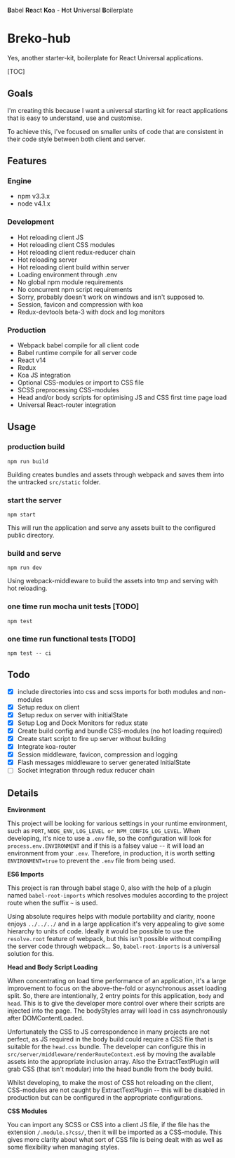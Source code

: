 **B**abel **Re**act **Ko**a - **H**ot **U**niversal **B**oilerplate
# Breko-hub

Yes, another starter-kit, boilerplate for React Universal applications.

[TOC]

## Goals

I'm creating this because I want a universal starting kit for react applications that is easy to understand, use and customise.

To achieve this, I've focused on smaller units of code that are consistent in their code style between both client and server.

## Features

### Engine
- npm v3.3.x
- node v4.1.x

### Development
- Hot reloading client JS
- Hot reloading client CSS modules
- Hot reloading client redux-reducer chain
- Hot reloading server
- Hot reloading client build within server
- Loading environment through .env
- No global npm module requirements
- No concurrent npm script requirements
- Sorry, probably doesn't work on windows and isn't supposed to.
- Session, favicon and compression with koa
- Redux-devtools beta-3 with dock and log monitors

### Production
- Webpack babel compile for all client code
- Babel runtime compile for all server code
- React v14
- Redux
- Koa JS integration
- Optional CSS-modules or import to CSS file
- SCSS preprocessing CSS-modules
- Head and/or body scripts for optimising JS and CSS first time page load
- Universal React-router integration

## Usage

### production build
```shell
npm run build
```

Building creates bundles and assets through webpack and saves them into the untracked `src/static` folder.

### start the server
```shell
npm start
```

This will run the application and serve any assets built to the configured public directory.

### build and serve
```shell
npm run dev
```

Using webpack-middleware to build the assets into tmp and serving with hot reloading.

### one time run mocha unit tests [TODO]
```shell
npm test
```

### one time run functional tests [TODO]
```shell
npm test -- ci
```

## Todo

- [x] include directories into css and scss imports for both modules and non-modules
- [x] Setup redux on client
- [x] Setup redux on server with initialState
- [x] Setup Log and Dock Monitors for redux state
- [x] Create build config and bundle CSS-modules (no hot loading required)
- [x] Create start script to fire up server without building
- [x] Integrate koa-router
- [x] Session middleware, favicon, compression and logging
- [x] Flash messages middleware to server generated InitialState
- [ ] Socket integration through redux reducer chain

## Details

**Environment**

This project will be looking for various settings in your runtime environment, such as `PORT`, `NODE_ENV`, `LOG_LEVEL or NPM_CONFIG_LOG_LEVEL`. When developing, it's nice to use a `.env` file, so the configuration will look for `process.env.ENVIRONMENT` and if this is a falsey value -- it will load an environment from your `.env`. Therefore, in production, it is worth setting `ENVIRONMENT=true` to prevent the `.env` file from being used.

**ES6 Imports**

This project is ran through babel stage 0, also with the help of a plugin named `babel-root-imports` which resolves modules according to the project route when the suffix `~` is used. 

Using absolute requires helps with module portability and clarity, noone enjoys `../../../` and in a large application it's very appealing to give some hierarchy to units of code. Ideally it would be possible to use the `resolve.root` feature of webpack, but this isn't possible without compiling the server code through webpack... So, `babel-root-imports` is a universal solution for this.

**Head and Body Script Loading**

When concentrating on load time performance of an application, it's a large improvement to focus on the above-the-fold or asynchronous asset loading split. So, there are intentionally, 2 entry points for this application, `body` and `head`. This is to give the developer more control over where their scripts are injected into the page. The bodyStyles array will load in css asynchronously after DOMContentLoaded.

Unfortunately the CSS to JS correspondence in many projects are not perfect, as JS required in the body build could require a CSS file that is suitable for the `head.css` bundle. The developer can configure this in `src/server/middleware/renderRouteContext.es6` by moving the available assets into the appropriate inclusion array.  Also the ExtractTextPlugin will grab CSS (that isn't modular) into the head bundle from the body build.

Whilst developing, to make the most of CSS hot reloading on the client, CSS-modules are not caught by ExtractTextPlugin -- this will be disabled in production but can be configured in the appropriate configurations.

**CSS Modules**

You can import any SCSS or CSS into a client JS file, if the file has the extension `/.module.s?css/`, then it will be imported as a CSS-module. This gives more clarity about what sort of CSS file is being dealt with as well as some flexibility when managing styles.
